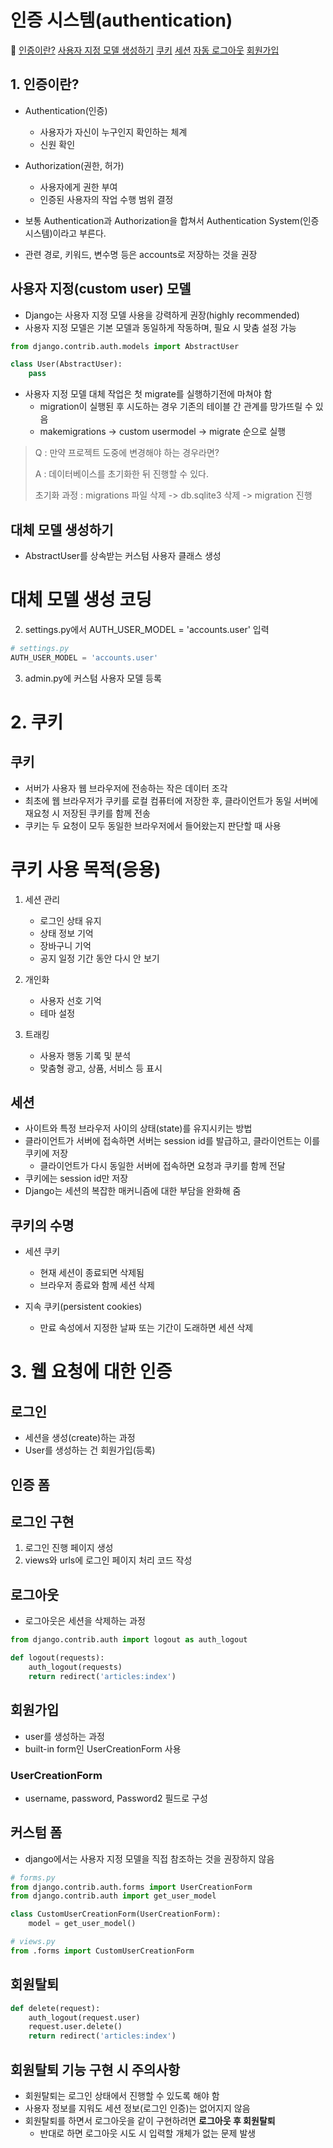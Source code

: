 # 인증 시스템(authentication)

🔔
[인증이란?](#인증이란)
[사용자 지정 모델 생성하기](#대체-모델-생성하기)
[쿠키](#쿠키)
[세션](#세션)
[자동 로그아웃](#쿠키의-수명)
[회원가입](#회원가입)

## 1. 인증이란?
- Authentication(인증)
  - 사용자가 자신이 누구인지 확인하는 체계
  - 신원 확인

- Authorization(권한, 허가)
  - 사용자에게 권한 부여
  - 인증된 사용자의 작업 수행 범위 결정

- 보통 Authentication과 Authorization을 합쳐서 Authentication System(인증 시스템)이라고 부른다.
- 관련 경로, 키워드, 변수명 등은 accounts로 저장하는 것을 권장

## 사용자 지정(custom user) 모델

- Django는 사용자 지정 모델 사용을 강력하게 권장(highly recommended)
- 사용자 지정 모델은 기본 모델과 동일하게 작동하며, 필요 시 맞춤 설정 가능

```python
from django.contrib.auth.models import AbstractUser

class User(AbstractUser):
    pass
```
- 사용자 지정 모델 대체 작업은 첫 migrate를 실행하기전에 마쳐야 함
  - migration이 실행된 후 시도하는 경우 기존의 테이블 간 관계를 망가뜨릴 수 있음
  - makemigrations -> custom usermodel -> migrate 순으로 실행
  
> Q : 만약 프로젝트 도중에 변경해야 하는 경우라면?
> 
> A : 데이터베이스를 초기화한 뒤 진행할 수 있다.
>
>  초기화 과정 : migrations 파일 삭제 -> db.sqlite3 삭제 -> migration 진행

## 대체 모델 생성하기

- AbstractUser를 상속받는 커스텀 사용자 클래스 생성

# 대체 모델 생성 코딩

2. settings.py에서 AUTH_USER_MODEL = 'accounts.user' 입력

```python
# settings.py
AUTH_USER_MODEL = 'accounts.user'
```

3. admin.py에 커스텀 사용자 모델 등록

# 2. 쿠키

## 쿠키

- 서버가 사용자 웹 브라우저에 전송하는 작은 데이터 조각
- 최초에 웹 브라우저가 쿠키를 로컬 컴퓨터에 저장한 후, 클라이언트가 동일 서버에 재요청 시 저장된 쿠키를 함께 전송
- 쿠키는 두 요청이 모두 동일한 브라우저에서 들어왔는지 판단할 때 사용
  

# 쿠키 사용 목적(응용)

1. 세션 관리
   - 로그인 상태 유지
   - 상태 정보 기억
   - 장바구니 기억
   - 공지 일정 기간 동안 다시 안 보기

2. 개인화
   - 사용자 선호 기억
   - 테마 설정

3. 트래킹
   - 사용자 행동 기록 및 분석
   - 맞춤형 광고, 상품, 서비스 등 표시

## 세션

- 사이트와 특정 브라우저 사이의 상태(state)를 유지시키는 방법
- 클라이언트가 서버에 접속하면 서버는 session id를 발급하고, 클라이언트는 이를 쿠키에 저장
  - 클라이언트가 다시 동일한 서버에 접속하면 요청과 쿠키를 함께 전달
- 쿠키에는 session id만 저장
- Django는 세션의 복잡한 매커니즘에 대한 부담을 완화해 줌

## 쿠키의 수명

- 세션 쿠키
  - 현재 세션이 종료되면 삭제됨
  - 브라우저 종료와 함께 세션 삭제

- 지속 쿠키(persistent cookies)
  - 만료 속성에서 지정한 날짜 또는 기간이 도래하면 세션 삭제

# 3. 웹 요청에 대한 인증

## 로그인

- 세션을 생성(create)하는 과정
- User를 생성하는 건 회원가입(등록)

## 인증 폼

## 로그인 구현

1. 로그인 진행 페이지 생성
2. views와 urls에 로그인 페이지 처리 코드 작성

## 로그아웃

- 로그아웃은 세션을 삭제하는 과정

```python
from django.contrib.auth import logout as auth_logout

def logout(requests):
    auth_logout(requests)
    return redirect('articles:index')
```

## 회원가입

- user를 생성하는 과정
- built-in form인 UserCreationForm 사용

### UserCreationForm

- username, password, Password2 필드로 구성

## 커스텀 폼

- django에서는 사용자 지정 모델을 직접 참조하는 것을 권장하지 않음

```python
# forms.py
from django.contrib.auth.forms import UserCreationForm
from django.contrib.auth import get_user_model

class CustomUserCreationForm(UserCreationForm):
    model = get_user_model()

# views.py
from .forms import CustomUserCreationForm
```

## 회원탈퇴

```python
def delete(request):
    auth_logout(request.user)
    request.user.delete()
    return redirect('articles:index')
```

## 회원탈퇴 기능 구현 시 주의사항

- 회원탈퇴는 로그인 상태에서 진행할 수 있도록 해야 함
- 사용자 정보를 지워도 세션 정보(로그인 인증)는 없어지지 않음
- 회원탈퇴를 하면서 로그아웃을 같이 구현하려면 **로그아웃 후 회원탈퇴**
  - 반대로 하면 로그아웃 시도 시 입력할 개체가 없는 문제 발생